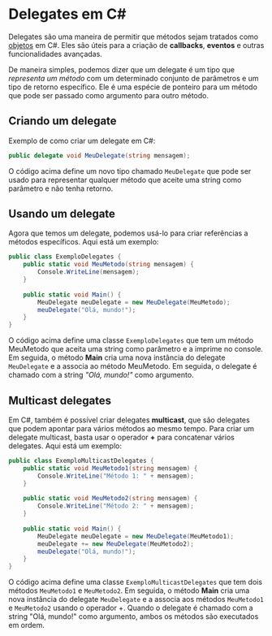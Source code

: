 # Delegates em C#

Delegates são uma maneira de permitir que métodos sejam tratados como [objetos](objeto.md) em C#. Eles são úteis para a criação de **callbacks**, **eventos** e outras funcionalidades avançadas.

De maneira simples, podemos dizer que um delegate é um tipo que *representa um método* com um determinado conjunto de parâmetros e um tipo de retorno específico. Ele é uma espécie de ponteiro para um método que pode ser passado como argumento para outro método.

## Criando um delegate
Exemplo de como criar um delegate em C#:

```csharp
public delegate void MeuDelegate(string mensagem);
```

O código acima define um novo tipo chamado `MeuDelegate` que pode ser usado para representar qualquer método que aceite uma string como parâmetro e não tenha retorno.

## Usando um delegate

Agora que temos um delegate, podemos usá-lo para criar referências a métodos específicos. Aqui está um exemplo:

```csharp
public class ExemploDelegates {
    public static void MeuMetodo(string mensagem) {
        Console.WriteLine(mensagem);
    }
    
    public static void Main() {
        MeuDelegate meuDelegate = new MeuDelegate(MeuMetodo);
        meuDelegate("Olá, mundo!");
    }
}
```

O código acima define uma classe `ExemploDelegates` que tem um método MeuMetodo que aceita uma string como parâmetro e a imprime no console. Em seguida, o método **Main** cria uma nova instância do delegate `MeuDelegate` e a associa ao método MeuMetodo. Em seguida, o delegate é chamado com a string *"Olá, mundo!"* como argumento.

## Multicast delegates

Em C#, também é possível criar delegates **multicast**, que são delegates que podem apontar para vários métodos ao mesmo tempo. Para criar um delegate multicast, basta usar o operador **+** para concatenar vários delegates. Aqui está um exemplo:

```csharp
public class ExemploMulticastDelegates {
    public static void MeuMetodo1(string mensagem) {
        Console.WriteLine("Método 1: " + mensagem);
    }
    
    public static void MeuMetodo2(string mensagem) {
        Console.WriteLine("Método 2: " + mensagem);
    }
    
    public static void Main() {
        MeuDelegate meuDelegate = new MeuDelegate(MeuMetodo1);
        meuDelegate += new MeuDelegate(MeuMetodo2);
        meuDelegate("Olá, mundo!");
    }
}
```

O código acima define uma classe `ExemploMulticastDelegates` que tem dois métodos `MeuMetodo1` e `MeuMetodo2`. Em seguida, o método **Main** cria uma nova instância do delegate `MeuDelegate` e a associa aos métodos `MeuMetodo1` e `MeuMetodo2` usando o operador +. Quando o delegate é chamado com a string "Olá, mundo!" como argumento, ambos os métodos são executados em ordem.